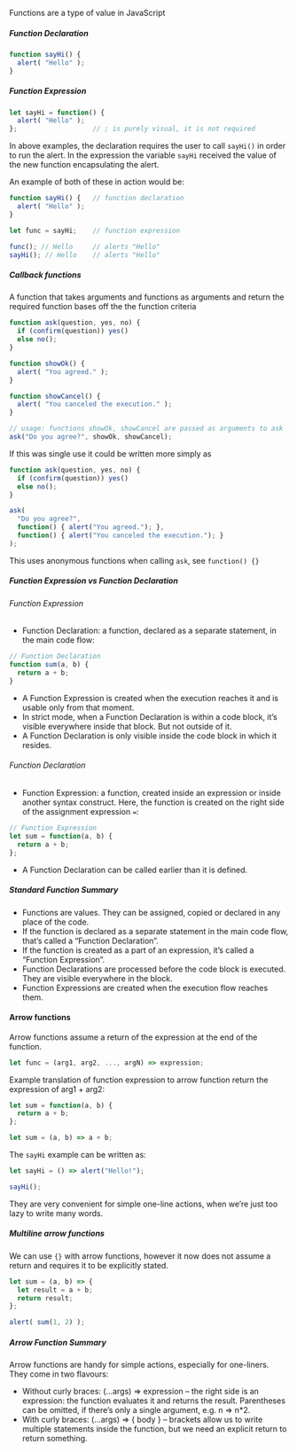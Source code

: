 Functions are a type of value in JavaScript

##### Function Declaration
```js
function sayHi() {
  alert( "Hello" );
}
```

##### Function Expression
```js
let sayHi = function() {
  alert( "Hello" );
};                   // ; is purely visual, it is not required
```

In above examples, the declaration requires the user to call `sayHi()` in order to run the alert.
In the expression the variable `sayHi` received the value of the new function encapsulating the alert.

An example of both of these in action would be:
```js
function sayHi() {   // function declaration
  alert( "Hello" );
}

let func = sayHi;    // function expression

func(); // Hello     // alerts "Hello"
sayHi(); // Hello    // alerts "Hello"
```

##### Callback functions
A function that takes arguments and functions as arguments and return the required function bases off the the function criteria
```js
function ask(question, yes, no) {
  if (confirm(question)) yes()
  else no();
}

function showOk() {
  alert( "You agreed." );
}

function showCancel() {
  alert( "You canceled the execution." );
}

// usage: functions showOk, showCancel are passed as arguments to ask
ask("Do you agree?", showOk, showCancel);
```

If this was single use it could be written more simply as
```js
function ask(question, yes, no) {
  if (confirm(question)) yes()
  else no();
}

ask(
  "Do you agree?",
  function() { alert("You agreed."); },
  function() { alert("You canceled the execution."); }
);
```
This uses anonymous functions when calling `ask`, see `function() {}`

##### Function Expression vs Function Declaration
###### Function Expression
- Function Declaration: a function, declared as a separate statement, in the main code flow:

```js
// Function Declaration
function sum(a, b) {
  return a + b;
}
```

- A Function Expression is created when the execution reaches it and is usable only from that moment.
- In strict mode, when a Function Declaration is within a code block, it’s visible everywhere inside that block. But not outside of it.
- A Function Declaration is only visible inside the code block in which it resides.
###### Function Declaration
- Function Expression: a function, created inside an expression or inside another syntax construct. Here, the function is created on the right side of the assignment expression `=`:

```js
// Function Expression
let sum = function(a, b) {
  return a + b;
};
```

- A Function Declaration can be called earlier than it is defined.

##### Standard Function Summary
- Functions are values. They can be assigned, copied or declared in any place of the code.
- If the function is declared as a separate statement in the main code flow, that’s called a “Function Declaration”.
- If the function is created as a part of an expression, it’s called a “Function Expression”.
- Function Declarations are processed before the code block is executed. They are visible everywhere in the block.
- Function Expressions are created when the execution flow reaches them.

#### Arrow functions
Arrow functions assume a return of the expression at the end of the function.
```js
let func = (arg1, arg2, ..., argN) => expression;
```

Example translation of function expression to arrow function return the expression of arg1 + arg2:
```js
let sum = function(a, b) {
  return a + b;
};
```

```js
let sum = (a, b) => a + b;
```

The `sayHi` example can be written as:
```js
let sayHi = () => alert("Hello!");

sayHi();
```

They are very convenient for simple one-line actions, when we’re just too lazy to write many words.

##### Multiline arrow functions
We can use `{}` with arrow functions, however it now does not assume a return and requires it to be explicitly stated.

```js
let sum = (a, b) => {
  let result = a + b;
  return result; 
};

alert( sum(1, 2) );
```

##### Arrow Function Summary
Arrow functions are handy for simple actions, especially for one-liners. They come in two flavours:
- Without curly braces: (...args) => expression – the right side is an expression: the function evaluates it and returns the result. Parentheses can be omitted, if there’s only a single argument, e.g. n => n*2.
- With curly braces: (...args) => { body } – brackets allow us to write multiple statements inside the function, but we need an explicit return to return something.
